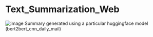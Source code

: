 # Text_Summarization_Web

![image](https://user-images.githubusercontent.com/64593235/214380711-2a6ca57e-7d67-4edc-83c6-6ad874f179f5.png)
Summary generated using a particular huggingface model (bert2bert_cnn_daily_mail)
